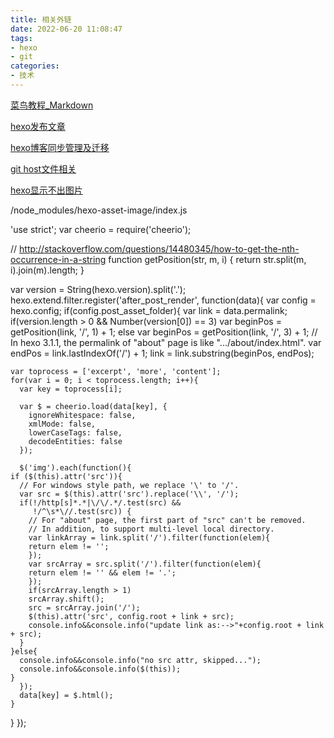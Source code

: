 ```yaml
---
title: 相关外链
date: 2022-06-20 11:08:47
tags:
- hexo
- git
categories: 
- 技术
---
```


[菜鸟教程_Markdown](https://www.runoob.com/markdown/md-tutorial.html)

[hexo发布文章](https://www.cnblogs.com/anthony-wang0228/articles/11461321.html)

[hexo博客同步管理及迁移](https://www.jianshu.com/p/fceaf373d797)

[git host文件相关](https://raw.hellogithub.com/hosts)

[hexo显示不出图片](https://juejin.cn/post/7006594302604214280)

/node_modules/hexo-asset-image/index.js

'use strict';
var cheerio = require('cheerio');

// http://stackoverflow.com/questions/14480345/how-to-get-the-nth-occurrence-in-a-string
function getPosition(str, m, i) {
  return str.split(m, i).join(m).length;
}

var version = String(hexo.version).split('.');
hexo.extend.filter.register('after_post_render', function(data){
  var config = hexo.config;
  if(config.post_asset_folder){
      var link = data.permalink;
  if(version.length > 0 && Number(version[0]) == 3)
     var beginPos = getPosition(link, '/', 1) + 1;
  else
     var beginPos = getPosition(link, '/', 3) + 1;
  // In hexo 3.1.1, the permalink of "about" page is like ".../about/index.html".
  var endPos = link.lastIndexOf('/') + 1;
    link = link.substring(beginPos, endPos);

    var toprocess = ['excerpt', 'more', 'content'];
    for(var i = 0; i < toprocess.length; i++){
      var key = toprocess[i];
 
      var $ = cheerio.load(data[key], {
        ignoreWhitespace: false,
        xmlMode: false,
        lowerCaseTags: false,
        decodeEntities: false
      });

      $('img').each(function(){
    if ($(this).attr('src')){
      // For windows style path, we replace '\' to '/'.
      var src = $(this).attr('src').replace('\\', '/');
      if(!/http[s]*.*|\/\/.*/.test(src) &&
         !/^\s*\//.test(src)) {
        // For "about" page, the first part of "src" can't be removed.
        // In addition, to support multi-level local directory.
        var linkArray = link.split('/').filter(function(elem){
        return elem != '';
        });
        var srcArray = src.split('/').filter(function(elem){
        return elem != '' && elem != '.';
        });
        if(srcArray.length > 1)
        srcArray.shift();
        src = srcArray.join('/');
        $(this).attr('src', config.root + link + src);
        console.info&&console.info("update link as:-->"+config.root + link + src);
      }
    }else{
      console.info&&console.info("no src attr, skipped...");
      console.info&&console.info($(this));
    }
      });
      data[key] = $.html();
    }
  }
});